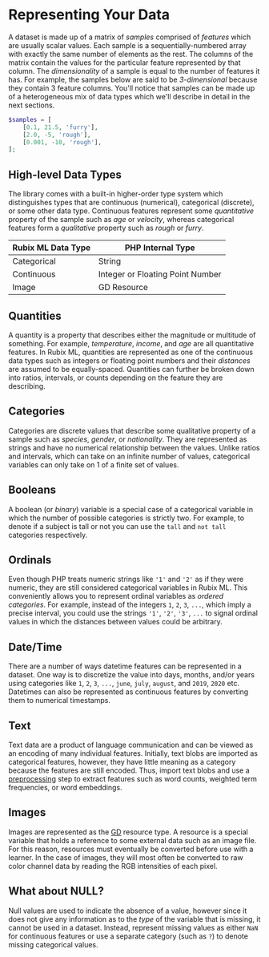 # Representing Your Data
A dataset is made up of a matrix of *samples* comprised of *features* which are usually scalar values. Each sample is a sequentially-numbered array with exactly the same number of elements as the rest. The columns of the matrix contain the values for the particular feature represented by that column. The *dimensionality* of a sample is equal to the number of features it has. For example, the samples below are said to be *3-dimensional* because they contain 3 feature columns. You'll notice that samples can be made up of a heterogeneous mix of data types which we'll describe in detail in the next sections.

```php
$samples = [
    [0.1, 21.5, 'furry'],
    [2.0, -5, 'rough'],
    [0.001, -10, 'rough'],
];
```

## High-level Data Types
The library comes with a built-in higher-order type system which distinguishes types that are continuous (numerical), categorical (discrete), or some other data type. Continuous features represent some *quantitative* property of the sample such as *age* or *velocity*, whereas categorical features form a *qualitative* property such as *rough* or *furry*.

| Rubix ML Data Type | PHP Internal Type |
|---|---|
| Categorical | String |
| Continuous | Integer or Floating Point Number |
| Image | GD Resource |

## Quantities
A quantity is a property that describes either the magnitude or multitude of something. For example, *temperature*, *income*, and *age* are all quantitative features. In Rubix ML, quantities are represented as one of the continuous data types such as integers or floating point numbers and their *distances* are assumed to be equally-spaced. Quantities can further be broken down into ratios, intervals, or counts depending on the feature they are describing.

## Categories
Categories are discrete values that describe some qualitative property of a sample such as *species*, *gender*, or *nationality*. They are represented as strings and have no numerical relationship between the values. Unlike ratios and intervals, which can take on an infinite number of values, categorical variables can only take on 1 of a finite set of values.

## Booleans
A boolean (or *binary*) variable is a special case of a categorical variable in which the number of possible categories is strictly two. For example, to denote if a subject is tall or not you can use the `tall` and `not tall` categories respectively.

## Ordinals
Even though PHP treats numeric strings like `'1'` and `'2'` as if they were numeric, they are still considered categorical variables in Rubix ML. This conveniently allows you to represent ordinal variables as *ordered categories*. For example, instead of the integers `1`, `2`, `3`, `...`, which imply a precise interval, you could use the strings `'1'`, `'2'`, `'3'`, `...` to signal ordinal values in which the distances between values could be arbitrary.

## Date/Time
There are a number of ways datetime features can be represented in a dataset. One way is to discretize the value into days, months, and/or years using categories like `1`, `2`, `3`, `...`, `june`, `july`, `august`, and `2019`, `2020` etc. Datetimes can also be represented as continuous features by converting them to numerical timestamps.

## Text
Text data are a product of language communication and can be viewed as an encoding of many individual features. Initially, text blobs are imported as categorical features, however, they have little meaning as a category because the features are still encoded. Thus, import text blobs and use a [preprocessing](preprocessing.md) step to extract features such as word counts, weighted term frequencies, or word embeddings.

## Images
Images are represented as the [GD](https://www.php.net/manual/en/book.image.php) resource type. A resource is a special variable that holds a reference to some external data such as an image file. For this reason, resources must eventually be converted before use with a learner. In the case of images, they will most often be converted to raw color channel data by reading the RGB intensities of each pixel.

## What about NULL?
Null values are used to indicate the absence of a value, however since it does not give any information as to the *type* of the variable that is missing, it cannot be used in a dataset. Instead, represent missing values as either `NaN` for continuous features or use a separate category (such as `?`) to denote missing categorical values.